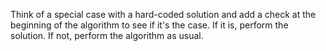 Think of a special case with a hard-coded solution and add a check at the beginning of the algorithm to see if it's the case. If it is, perform the solution. If not, perform the algorithm as usual.
